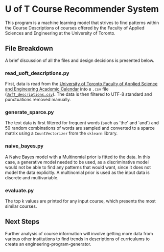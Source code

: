 # U of T Course Recommender System

This program is a machine learning model that strives to find patterns within the Course Descriptions of courses 
offered by the Faculty of Applied Sciences and Engineering at the University of Toronto. 

## File Breakdown
A brief discussion of all the files and design decisions is presented below.

### read_uoft_descriptions.py
First, data is read from the [University of Toronto Faculty of Applied Science and Engineering Academic Calendar](https://engineering.calendar.utoronto.ca/print/view/pdf/search_courses/print_page/debug) 
into a `.csv` file ([`UofT_descriptions.csv`](data/uoft_descriptions.csv)). The data is then filtered to UTF-8 standard and punctuations removed manually.

### generate_sparce.py
The text data is first filtered for frequent words (such as 'the' and 'and') and 50 random combinations of words are 
sampled and converted to a sparce matrix using a `CountVectorizer` from the `sklearn` library.

### naive_bayes.py
A Naive Bayes model with a Multinomial prior is fitted to the data. In this case, a generative model needed to be used,
as a discriminative model would not be able to find any patterns that would want, since it does not model the data 
explicitly. A multinomial prior is used as the input data is discrete and multivariable.

### evaluate.py
The top k values are printed for any input course, which presents the most similar courses.

## Next Steps
Further analysis of course information will involve getting more data from various other institutions to find trends in 
descriptions of curriculums to create an engineering-program-generator.

